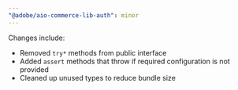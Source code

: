 ```yaml
---
"@adobe/aio-commerce-lib-auth": minor
---
```


Changes include:

- Removed `try*` methods from public interface
- Added `assert` methods that throw if required configuration is not provided
- Cleaned up unused types to reduce bundle size
